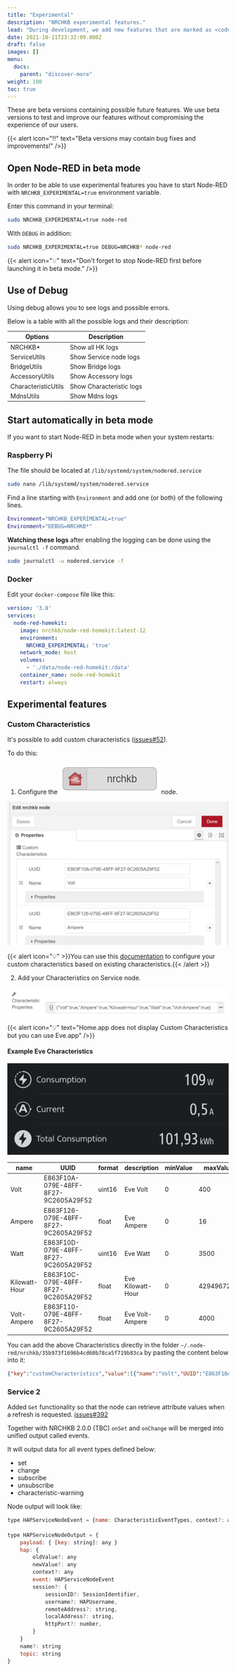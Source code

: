 ```yaml
---
title: "Experimental"
description: "NRCHKB experimental features."
lead: "During development, we add new features that are marked as <code>experimental</code>."
date: 2021-10-11T23:32:09.000Z
draft: false
images: []
menu:
  docs:
    parent: "discover-more"
weight: 100
toc: true
---
```


These are beta versions containing possible future features.
We use beta versions to test and improve our features without compromising the experience of our users.

{{< alert icon="‼️" text="Beta versions may contain bug fixes and improvements!" />}}

## Open Node-RED in beta mode

In order to be able to use experimental features you have to start Node-RED with `NRCHKB_EXPERIMENTAL=true` environment variable.

Enter this command in your terminal:

```bash
sudo NRCHKB_EXPERIMENTAL=true node-red
```

With `DEBUG` in addition:

```bash
sudo NRCHKB_EXPERIMENTAL=true DEBUG=NRCHKB* node-red
```

{{< alert icon="💡" text="Don't forget to stop Node-RED first before launching it in beta mode." />}}


## Use of Debug

Using debug allows you to see logs and possible errors.

Below is a table with all the possible logs and their description:

| Options | Description |
|---|---|
| NRCHKB* | Show all HK logs |
| ServiceUtils | Show Service node logs |
| BridgeUtils | Show Bridge logs |
| AccessoryUtils | Show Accessory logs |
| CharacteristicUtils | Show Characteristic logs |
| MdnsUtils | Show Mdns logs |

## Start automatically in beta mode

If you want to start Node-RED in beta mode when your system restarts:

### Raspberry Pi

The file should be located at `/lib/systemd/system/nodered.service`

```bash
sudo nano /lib/systemd/system/nodered.service
```

Find a line starting with `Environment` and add one (or both) of the following lines.

```bash
Environment="NRCHKB_EXPERIMENTAL=true"
Environment="DEBUG=NRCHKB*"
```

**Watching these logs** after enabling the logging can be done using the `journalctl -f` command.

```bash
sudo journalctl -u nodered.service -f
```

### Docker

Edit your `docker-compose` file like this:

```yaml
version: '3.8'
services:
  node-red-homekit:
    image: nrchkb/node-red-homekit:latest-12
    environment:
      NRCHKB_EXPERIMENTAL: 'true'
    network_mode: host
    volumes:
      - './data/node-red-homekit:/data'
    container_name: node-red-homekit
    restart: always
```

## Experimental features

### Custom Characteristics

It's possible to add custom characteristics ([issues#52](https://github.com/NRCHKB/node-red-contrib-homekit-bridged/issues/52)).

To do this:

1. Configure the ![nrchkb node](nrchkb-node.png)node.

![Custom Characteristics editor](custom-characteristics-nrchkb-node.png)

{{< alert icon="💡" >}}You can use this [documentation](https://gist.github.com/simont77/3f4d4330fa55b83f8ca96388d9004e7d) to configure your custom characteristics based on existing characteristics.{{< /alert >}}

2. Add your Characteristics on Service node.

![Service node Custom Characteristics](custom-characteristics-service-node.png)

{{< alert icon="💡" text="Home.app does not display Custom Characteristics but you can use Eve.app" />}}

#### Example Eve Characteristics

![Custom Characteristics Eve.app](custom-characteristics-eve-app.jpeg)

| name          | UUID                                 | format | description       | minValue | maxValue   | minStep |
| ------------- | ------------------------------------ | ------ | ----------------- | -------- | ---------- | ------- |
| Volt          | E863F10A-079E-48FF-8F27-9C2605A29F52 | uint16 | Eve Volt          | 0        | 400        | 3       |
| Ampere        | E863F126-079E-48FF-8F27-9C2605A29F52 | float  | Eve Ampere        | 0        | 16         | 0.01    |
| Watt          | E863F10D-079E-48FF-8F27-9C2605A29F52 | uint16 | Eve Watt          | 0        | 3500       |         |
| Kilowatt-Hour | E863F10C-079E-48FF-8F27-9C2605A29F52 | float  | Eve Kilowatt-Hour | 0        | 4294967295 | 0.01    |
| Volt-Ampere   | E863F110-079E-48FF-8F27-9C2605A29F52 | float  | Eve Volt-Ampere   | 0        | 4000       | 0.01    |

You can add the above Characteristics directly in the folder `~/.node-red/nrchkb/35b973f1696b4cd60b78ca5f719b83ca` by pasting the content below into it:

```json
{"key":"customCharacteristics","value":[{"name":"Volt","UUID":"E863F10A-079E-48FF-8F27-9C2605A29F52","format":"uint16","unit":"","perms":["pr","pw","ev","tw","wr"],"ev":"true","description":"Eve Volt","minValue":"0","maxValue":"400","minStep":"3","maxLen":"","maxDataLen":"","validValues":"","adminOnlyAccess":["0","1","2"]},{"name":"Ampere","UUID":"E863F126-079E-48FF-8F27-9C2605A29F52","format":"float","unit":"","perms":["pr","pw","ev","tw","wr"],"ev":"true","description":"Eve Ampere","minValue":"0","maxValue":"16","minStep":"0.01","maxLen":"","maxDataLen":"","validValues":"","adminOnlyAccess":["0","1","2"]},{"name":"Watt","UUID":"E863F10D-079E-48FF-8F27-9C2605A29F52","format":"uint16","unit":"","perms":["pr","pw","ev","tw","wr"],"ev":"true","description":"Eve Watt","minValue":"0","maxValue":"3500","minStep":"","maxLen":"","maxDataLen":"","validValues":"","adminOnlyAccess":["0","1","2"]},{"name":"Kilowatt-Hour","UUID":"E863F10C-079E-48FF-8F27-9C2605A29F52","format":"float","unit":"","perms":["pr","pw","ev","tw","wr"],"ev":"true","description":"Eve Kilowatt-Hour","minValue":"0","maxValue":"4294967295","minStep":"0.01","maxLen":"","maxDataLen":"","validValues":"","adminOnlyAccess":["0","1","2"]},{"name":"Volt-Ampere","UUID":"E863F110-079E-48FF-8F27-9C2605A29F52","format":"float","unit":"","perms":["pr","pw","ev","tw","wr"],"ev":"true","description":"Eve Volt-Ampere","minValue":"0","maxValue":"4000","minStep":"0.01","maxLen":"","maxDataLen":"","validValues":"","adminOnlyAccess":["0","1","2"]}]}
```

### Service 2

Added `Get` functionality so that the node can retrieve attribute values when a refresh is requested. [issues#392](https://github.com/NRCHKB/node-red-contrib-homekit-bridged/issues/392)

Together with NRCHKB 2.0.0 (TBC) `onSet` and `onChange` will be merged into unified output called events.

It will output data for all event types defined below:

- set
- change
- subscribe
- unsubscribe
- characteristic-warning

Node output will look like:

```js
type HAPServiceNodeEvent = {name: CharacteristicEventTypes, context?: any}

type HAPServiceNodeOutput = {
    payload: { [key: string]: any }
    hap: {
        oldValue?: any
        newValue?: any
        context?: any
        event: HAPServiceNodeEvent
        session?: {
            sessionID?: SessionIdentifier,
            username?: HAPUsername,
            remoteAddress?: string,
            localAddress?: string,
            httpPort?: number,
        }
    }
    name?: string
    topic: string
}
```
